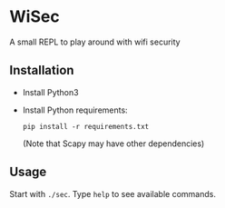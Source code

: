 # WiSec

A small REPL to play around with wifi security

## Installation

- Install Python3
- Install Python requirements:

  ```pip install -r requirements.txt```

  (Note that Scapy may have other dependencies)

## Usage

Start with `./sec`. Type `help` to see available commands.
